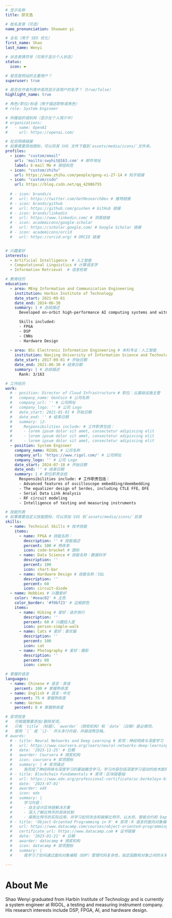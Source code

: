 ```yaml
---
# 显示名称
title: 邵文逸

# 姓名发音（可选）
name_pronunciation: Shaowen yi

# 全名（用于 SEO 优化）
first_name: Shao
last_name: Wenyi

# 状态表情符号（可用于显示个人状态）
status:
  icon: ❤️

# 是否是网站的主要用户？
superuser: true

# 是否在作者列表中高亮显示该用户的名字？（true/false）
highlight_name: true

# 角色/职位/标语（用于描述职称或角色）
# role: System Engineer

# 所属组织或机构（显示在个人简介中）
# organizations:
#   - name: OpenAI
#     url: https://openai.com/

# 社交网络链接
# 如果需要其他图标，可以将其 SVG 文件下载到`assets/media/icons/`文件夹。
profiles:
  - icon: "custom/email"
    url: 'mailto:swyhit@163.com' # 邮件地址
    label: E-mail Me # 按钮标签
  - icon: "custom/zhihu"
    url: https://www.zhihu.com/people/gong-xi-27-14 # 知乎链接
  - icon: "custom/csdn"
    url: https://blog.csdn.net/qq_42986755
  
  # - icon: brands/x
  #   url: https://twitter.com/GetResearchDev # 推特链接
  # - icon: brands/github
  #   url: https://github.com/gcushen # GitHub 链接
  # - icon: brands/linkedin
  #   url: https://www.linkedin.com/ # 领英链接
  # - icon: academicons/google-scholar
  #   url: https://scholar.google.com/ # Google Scholar 链接
  # - icon: academicons/orcid
  #   url: https://orcid.org/ # ORCID 链接


# 兴趣爱好
interests:
  - Artificial Intelligence  # 人工智能
  - Computational Linguistics # 计算语言学
  - Information Retrieval  # 信息检索

# 教育经历
education:
  - area: MEng Information and Communication Engineering 
    institution: Harbin Institute of Technology 
    date_start: 2021-09-01 
    date_end: 2024-06-30 
    summary: | # 总结描述
      Developed on-orbit high-performance AI computing systems and witnessed the satellite launch. Supervised by [Prof Yu Peng](https://homepage.hit.edu.cn/pengyu).

      Skills included: 
      - FPGA
      - DSP
      - CNNs
      - Hardware Design 
      
  - area: BSc Electronic Information Engineering # 本科专业：人工智能
    institution: Nanjing University of Information Science and Technology # 所在机构：麻省理工学院
    date_start: 2017-09-01 # 开始日期
    date_end: 2021-06-30 # 结束日期
    summary: | # 总结描述
      Rank: 3/163 

# 工作经历
work:
  # - position: Director of Cloud Infrastructure # 职位：云基础设施主管
  #   company_name: GenCoin # 公司名称
  #   company_url: '' # 公司网址
  #   company_logo: '' # 公司 Logo
  #   date_start: 2021-01-01 # 开始日期
  #   date_end: '' # 结束日期
  #   summary: |2- 
  #     Responsibilities include: # 工作职责包括：
  #     - lorem ipsum dolor sit amet, consectetur adipiscing elit
  #     - lorem ipsum dolor sit amet, consectetur adipiscing elit
  #     - lorem ipsum dolor sit amet, consectetur adipiscing elit
  - position: System Engineer 
    company_name: RIGOL # 公司名称
    company_url: 'https://www.rigol.com/' # 公司网址
    company_logo: '' # 公司 Logo
    date_start: 2024-07-10 # 开始日期
    date_end: '' # 结束日期
    summary: | # 职位职责总结
      Responsibilities include: # 工作职责包括：
      - Advanced features of oscilloscope embedding/deembedding
      - The equalizer design of Serdes, including CTLE FFE、DFE
      - Serial Data Link Analysis
      - RF circuit modeling
      - Intelligence of testing and measuring instruments

# 技能列表
# 如果需要自定义技能图标，可以添加 SVG 到`assets/media/icons/`目录
skills:
  - name: Technical Skills # 技术技能
    items:
      - name: FPGA # 技能名称：
        description: '' # 技能描述
        percent: 100 # 熟练率
        icon: code-bracket # 图标
      - name: Data Science # 技能名称：数据科学
        description: '' 
        percent: 100
        icon: chart-bar
      - name: Hardware Design # 技能名称：SQL
        description: '' 
        percent: 60
        icon: circuit-diode
  - name: Hobbies # 兴趣爱好
    color: '#eeac02' # 主色
    color_border: '#f0bf23' # 边框颜色
    items:
      - name: Hiking # 爱好：徒步旅行
        description: '' 
        percent: 60 # 兴趣投入度
        icon: person-simple-walk
      - name: Cats # 爱好：喜欢猫
        description: '' 
        percent: 100 
        icon: cat
      - name: Photography # 爱好：摄影
        description: ''
        percent: 80
        icon: camera

# 掌握的语言
languages:
  - name: Chinese # 语言：英语
    percent: 100 # 掌握熟练度
  - name: English # 语言：中文
    percent: 75 # 掌握熟练度
  - name: German
    percent: 0 # 掌握熟练度

# 奖项信息
#   可根据需要添加/删除奖项。
#   只有 `title`（标题）、`awarder`（颁奖机构）和 `date`（日期）是必填项。
#   使用 `|` 或 `|2-` 开头多行内容，并缩进两空格。
# awards:
  # - title: Neural Networks and Deep Learning # 奖项：神经网络与深度学习
  #   url: https://www.coursera.org/learn/neural-networks-deep-learning # 奖项链接
  #   date: '2023-11-25' # 日期
  #   awarder: Coursera # 颁奖机构
  #   icon: coursera # 奖项图标
  #   summary: | # 奖项描述
  #     我完成了神经网络与深度学习的基础概念学习。学习内容包括深度学习驱动的技术趋势；构建、训练和应用全连接深度神经网络；高效实现（矢量化）神经网络；识别神经网络架构的关键参数；并将深度学习技术应用到实际项目中。
  # - title: Blockchain Fundamentals # 奖项：区块链基础
  #   url: https://www.edx.org/professional-certificate/uc-berkeleyx-blockchain-fundamentals
  #   date: '2023-07-01'
  #   awarder: edX
  #   icon: edx
  #   summary: | 
  #     学习内容：
  #     - 自主设计区块链解决方案
  #     - 深入了解比特币的具体机制
  #     - 探索比特币的实际应用，并学习如何攻击和破解比特币、以太坊、智能合约和 Dapps，以及比特币工作量证明算法的替代方案。
  # - title: 'Object-Oriented Programming in R' # 奖项：R 语言的面向对象编程
  #   url: https://www.datacamp.com/courses/object-oriented-programming-with-s3-and-r6-in-r
  #   certificate_url: https://www.datacamp.com # 证书链接
  #   date: '2023-01-21' # 日期
  #   awarder: datacamp # 颁奖机构
  #   icon: datacamp # 奖项图标
  #   summary: | 
  #     我学习了如何通过面向对象编程（OOP）管理代码复杂性，指定函数和对象之间的关系，并使用 S3 和R6 系统。 S3 适用于日常 R编程，可优化函数编写。而 R6 特别适用于行业数据分析、调用 Web API 和构建 GUI 。

---
```


# About Me

Shao Wenyi graduated from Harbin Institute of Technology and is currently a system engineer at RIGOL, a testing and measuring instrument company. His research interests include DSP, FPGA, AI, and hardware design.